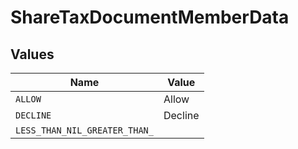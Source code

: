 # ShareTaxDocumentMemberData


## Values

| Name                          | Value                         |
| ----------------------------- | ----------------------------- |
| `ALLOW`                       | Allow                         |
| `DECLINE`                     | Decline                       |
| `LESS_THAN_NIL_GREATER_THAN_` | <nil>                         |